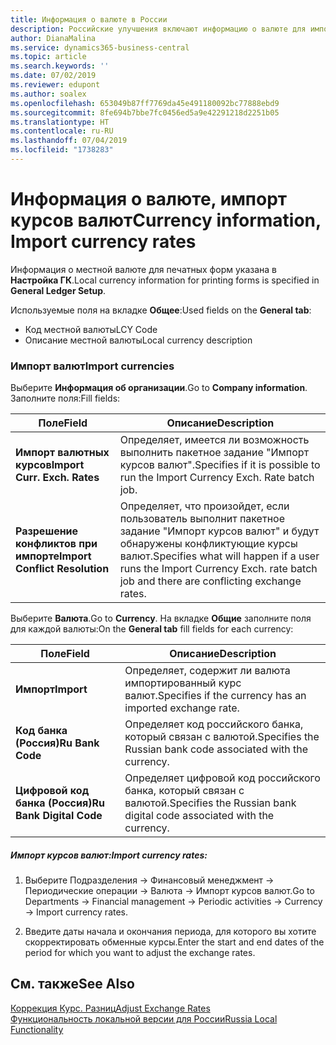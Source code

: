 ```yaml
---
title: Информация о валюте в России
description: Российские улучшения включают информацию о валюте для импорта курсов валют.
author: DianaMalina
ms.service: dynamics365-business-central
ms.topic: article
ms.search.keywords: ''
ms.date: 07/02/2019
ms.reviewer: edupont
ms.author: soalex
ms.openlocfilehash: 653049b87ff7769da45e491180092bc77888ebd9
ms.sourcegitcommit: 8fe694b7bbe7fc0456ed5a9e42291218d2251b05
ms.translationtype: HT
ms.contentlocale: ru-RU
ms.lasthandoff: 07/04/2019
ms.locfileid: "1738283"
---
```

# <a name="currency-information-import-currency-rates"></a><span data-ttu-id="79eac-103">Информация о валюте, импорт курсов валют</span><span class="sxs-lookup"><span data-stu-id="79eac-103">Currency information, Import currency rates</span></span>

<span data-ttu-id="79eac-104">Информация о местной валюте для печатных форм указана в **Настройка ГК**.</span><span class="sxs-lookup"><span data-stu-id="79eac-104">Local currency information for printing forms is specified in **General Ledger Setup**.</span></span>

<span data-ttu-id="79eac-105">Используемые поля на вкладке **Общее**:</span><span class="sxs-lookup"><span data-stu-id="79eac-105">Used fields on the **General tab**:</span></span>

- <span data-ttu-id="79eac-106">Код местной валюты</span><span class="sxs-lookup"><span data-stu-id="79eac-106">LCY Code</span></span>
- <span data-ttu-id="79eac-107">Описание местной валюты</span><span class="sxs-lookup"><span data-stu-id="79eac-107">Local currency description</span></span>

### <a name="import-currencies"></a><span data-ttu-id="79eac-108">Импорт валют</span><span class="sxs-lookup"><span data-stu-id="79eac-108">Import currencies</span></span>

<span data-ttu-id="79eac-109">Выберите **Информация об организации**.</span><span class="sxs-lookup"><span data-stu-id="79eac-109">Go to **Company information**.</span></span> <span data-ttu-id="79eac-110">Заполните поля:</span><span class="sxs-lookup"><span data-stu-id="79eac-110">Fill fields:</span></span>

| <span data-ttu-id="79eac-111">Поле</span><span class="sxs-lookup"><span data-stu-id="79eac-111">Field</span></span>                          | <span data-ttu-id="79eac-112">Описание</span><span class="sxs-lookup"><span data-stu-id="79eac-112">Description</span></span>                                                  |
| ------------------------------ | ------------------------------------------------------------ |
| <span data-ttu-id="79eac-113">**Импорт валютных курсов**</span><span class="sxs-lookup"><span data-stu-id="79eac-113">**Import Curr. Exch. Rates**</span></span>   | <span data-ttu-id="79eac-114">Определяет, имеется ли возможность выполнить пакетное задание "Импорт курсов валют".</span><span class="sxs-lookup"><span data-stu-id="79eac-114">Specifies if it is possible to run the Import Currency Exch. Rate batch job.</span></span> |
| <span data-ttu-id="79eac-115">**Разрешение конфликтов при импорте**</span><span class="sxs-lookup"><span data-stu-id="79eac-115">**Import Conflict Resolution**</span></span> | <span data-ttu-id="79eac-116">Определяет, что произойдет, если пользователь выполнит пакетное задание "Импорт курсов валют" и будут обнаружены конфликтующие курсы валют.</span><span class="sxs-lookup"><span data-stu-id="79eac-116">Specifies what will happen if a user runs the Import Currency Exch. rate batch job and there are conflicting exchange rates.</span></span> |

<span data-ttu-id="79eac-117">Выберите **Валюта**.</span><span class="sxs-lookup"><span data-stu-id="79eac-117">Go to **Currency**.</span></span> <span data-ttu-id="79eac-118">На вкладке **Общие** заполните поля для каждой валюты:</span><span class="sxs-lookup"><span data-stu-id="79eac-118">Оn the **General tab** fill fields for each currency:</span></span>

| <span data-ttu-id="79eac-119">Поле</span><span class="sxs-lookup"><span data-stu-id="79eac-119">Field</span></span>                    | <span data-ttu-id="79eac-120">Описание</span><span class="sxs-lookup"><span data-stu-id="79eac-120">Description</span></span>                                                  |
| ------------------------ | ------------------------------------------------------------ |
| <span data-ttu-id="79eac-121">**Импорт**</span><span class="sxs-lookup"><span data-stu-id="79eac-121">**Import**</span></span>               | <span data-ttu-id="79eac-122">Определяет, содержит ли валюта импортированный курс валют.</span><span class="sxs-lookup"><span data-stu-id="79eac-122">Specifies if the currency has an imported exchange rate.</span></span>     |
| <span data-ttu-id="79eac-123">**Код банка (Россия)**</span><span class="sxs-lookup"><span data-stu-id="79eac-123">**Ru Bank Code**</span></span>         | <span data-ttu-id="79eac-124">Определяет код российского банка, который связан с валютой.</span><span class="sxs-lookup"><span data-stu-id="79eac-124">Specifies the Russian bank code associated with the currency.</span></span> |
| <span data-ttu-id="79eac-125">**Цифровой код банка (Россия)**</span><span class="sxs-lookup"><span data-stu-id="79eac-125">**Ru Bank Digital Code**</span></span> | <span data-ttu-id="79eac-126">Определяет цифровой код российского банка, который связан с валютой.</span><span class="sxs-lookup"><span data-stu-id="79eac-126">Specifies the Russian bank digital code associated with the currency.</span></span> |

##### <a name="import-currency-rates"></a><span data-ttu-id="79eac-127">Импорт курсов валют:</span><span class="sxs-lookup"><span data-stu-id="79eac-127">Import currency rates:</span></span>

1. <span data-ttu-id="79eac-128">Выберите Подразделения -> Финансовый менеджмент -> Периодические операции -> Валюта -> Импорт курсов валют.</span><span class="sxs-lookup"><span data-stu-id="79eac-128">Go to Departments -> Financial management -> Periodic activities -> Currency -> Import currency rates.</span></span>

2. <span data-ttu-id="79eac-129">Введите даты начала и окончания периода, для которого вы хотите скорректировать обменные курсы.</span><span class="sxs-lookup"><span data-stu-id="79eac-129">Enter the start and end dates of the period for which you want to adjust the exchange rates.</span></span>

## <a name="see-also"></a><span data-ttu-id="79eac-130">См. также</span><span class="sxs-lookup"><span data-stu-id="79eac-130">See Also</span></span>

[<span data-ttu-id="79eac-131">Коррекция Курс. Разниц</span><span class="sxs-lookup"><span data-stu-id="79eac-131">Adjust Exchange Rates</span></span>](Adjust-Exchange-Rates.md)  
[<span data-ttu-id="79eac-132">Функциональность локальной версии для России</span><span class="sxs-lookup"><span data-stu-id="79eac-132">Russia Local Functionality</span></span>](russia-local-functionality.md)  
